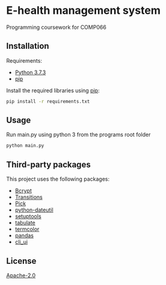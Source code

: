 # E-health management system

Programming coursework for COMP066
## Installation
Requirements:
* [Python 3.7.3](https://www.python.org/downloads/release/python-373/) 
* [pip](https://pip.pypa.io/en/stable/)  

Install the required libraries using [pip](https://pip.pypa.io/en/stable/):
```bash
pip install -r requirements.txt
```

## Usage
Run main.py using python 3 from the programs root folder
```python
python main.py
```
## Third-party packages
This project uses the following packages:
* [Bcrypt](https://pypi.org/project/bcrypt/) 
* [Transitions](https://pypi.org/project/transitions/) 
* [Pick](https://pypi.org/project/pick/) 
* [python-dateutil](https://pypi.org/project/python-dateutil/) 
* [setuptools](https://pypi.org/project/setuptools/) 
* [tabulate](https://pypi.org/project/tabulate/) 
* [termcolor](https://pypi.org/project/termcolor/) 
* [pandas](https://pypi.org/project/pandas/) 
* [cli_ui](https://pypi.org/project/cli-ui/) 

## License
[Apache-2.0](https://choosealicense.com/licenses/apache-2.0/)
